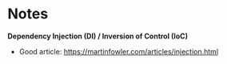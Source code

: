 Notes
=====

**Dependency Injection (DI) / Inversion of Control (IoC)**

- Good article: https://martinfowler.com/articles/injection.html